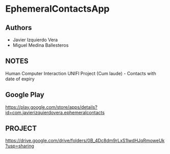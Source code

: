 # EphemeralContactsApp
## Authors 
* Javier Izquierdo Vera
* Miguel Medina Ballesteros

## NOTES

Human Computer Interaction UNIFI Project (Cum laude) - Contacts with date of expiry

## Google Play
https://play.google.com/store/apps/details?id=com.javierizquierdovera.ephemeralcontacts

## PROJECT
https://drive.google.com/drive/folders/0B_4Dc8dm9rLxS1lwdHJqRmoweUk?usp=sharing

